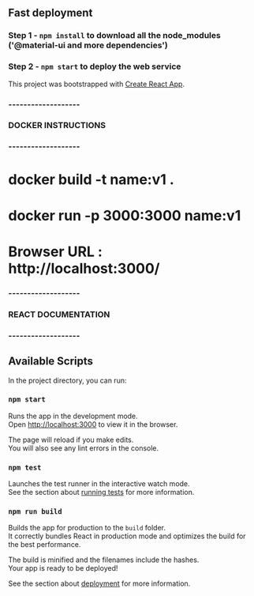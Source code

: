 ## Fast deployment

### Step 1 - `npm install` to download all the node_modules ('@material-ui and more dependencies')
### Step 2 - `npm start` to deploy the web service 

This project was bootstrapped with [Create React App](https://github.com/facebook/create-react-app).

### ------------------- ###
###  DOCKER INSTRUCTIONS ###
### ------------------- ###



# docker build -t name:v1 .
# docker run -p 3000:3000  name:v1
# Browser URL : http://localhost:3000/



### ------------------- ###
### REACT DOCUMENTATION ###
### ------------------- ###

## Available Scripts

In the project directory, you can run:

### `npm start`

Runs the app in the development mode.<br />
Open [http://localhost:3000](http://localhost:3000) to view it in the browser.

The page will reload if you make edits.<br />
You will also see any lint errors in the console.

### `npm test`

Launches the test runner in the interactive watch mode.<br />
See the section about [running tests](https://facebook.github.io/create-react-app/docs/running-tests) for more information.

### `npm run build`

Builds the app for production to the `build` folder.<br />
It correctly bundles React in production mode and optimizes the build for the best performance.

The build is minified and the filenames include the hashes.<br />
Your app is ready to be deployed!

See the section about [deployment](https://facebook.github.io/create-react-app/docs/deployment) for more information.

